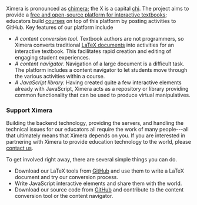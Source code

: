 Ximera is pronounced as
[chimera](http://en.wikipedia.org/wiki/Chimera_(mythology)); the X is
a capital [chi](http://en.wikipedia.org/wiki/Chi_(letter)).  The
project aims to provide a [free and open-source platform for
interactive textbooks](https://github.com/kisonecat/ximera); educators
build [courses](/courses/) on top of this platform by posting
activities to GitHub.  Key features of our platform include

* *A content conversion tool.* Textbook authors are not programmers, so Ximera converts traditional [LaTeX documents](http://en.wikipedia.org/wiki/LaTeX) into activities for an interactive textbook.  This facilitates rapid creation and editing of engaging student experiences.
* *A content navigator.*  Navigation of a large document is a difficult task.  The platform includes a content navigator to let students move through the various activities within a course.
* *A JavaScript library.* Having  created quite a few  interactive elements already with JavaScript,  Ximera acts as a repository or library providing common functionality that can be used to produce virtual manipulatives.



### Support Ximera

Building the backend technology, providing the servers, and handling
the technical issues for our educators all require the work of many
people---all that ultimately means that Ximera depends on you.  If you
are interested in partnering with Ximera to provide education
technology to the world, please [contact us](/about/contact).

To get involved right away, there are several simple things you can do.


*  Download our LaTeX tools from [GitHub](https://github.com/bartsnapp/ximeraLatex) and
   use them to write a LaTeX document and try our conversion process.
*  Write JavaScript interactive elements and share them with the world.
*  Download our source code from [GitHub](https://github.com/kisonecat/ximera) and contribute to the
   content conversion tool or the content navigator.
